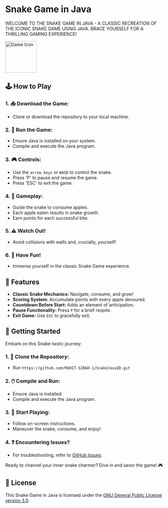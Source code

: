 # Snake Game in Java

WELCOME TO THE SNAKE GAME IN JAVA - A CLASSIC RECREATION OF THE ICONIC SNAKE GAME USING JAVA. BRACE YOURSELF FOR A THRILLING GAMING EXPERIENCE!

<p align="left">
  <img src="https://github.com/ROHIT-SINGH-1/SnakeJava2D/assets/154723612/73b3998c-7a01-4c8b-aa88-7c7c1bcd1552" width="100" height="100" alt="Game Icon">
</p>

## 🕹️ How to Play

### 1. 📥 Download the Game:
   - Clone or download the repository to your local machine.

### 2. 🚀 Run the Game:
   - Ensure Java is installed on your system.
   - Compile and execute the Java program.

### 3. 🎮 Controls:
   - Use the `arrow keys` or `WASD` to control the snake.
   - Press 'P' to pause and resume the game.
   - Press 'ESC' to exit the game.

### 4. 🍎 Gameplay:
   - Guide the snake to consume apples.
   - Each apple eaten results in snake growth.
   - Earn points for each successful bite.

### 5. ⚠️ Watch Out!
   - Avoid collisions with walls and, crucially, yourself!

### 6. 🎉 Have Fun!
   - Immerse yourself in the classic Snake Game experience.

## 🎉 Features

- **Classic Snake Mechanics:** Navigate, consume, and grow!
- **Scoring System:** Accumulate points with every apple devoured.
- **Countdown Before Start:** Adds an element of anticipation.
- **Pause Functionality:** Press `P` for a brief respite.
- **Exit Game:** Use `ESC` to gracefully exit.

## 🚀 Getting Started

Embark on this Snake-tastic journey:

### 1. 🔄 Clone the Repository:
   - Run `https://github.com/ROHIT-SINGH-1/SnakeJava2D.git`

### 2. 🖱️ Compile and Run:
   - Ensure Java is installed.
   - Compile and execute the Java program.

### 3. 🐍 Start Playing:
   - Follow on-screen instructions.
   - Maneuver the snake, consume, and enjoy!

### 4. ❓ Encountering Issues?
   - For troubleshooting, refer to [GitHub Issues](https://github.com/ROHIT-SINGH-1/SnakeJava2D/issues).

Ready to channel your inner snake charmer? Dive in and savor the game! 🎮

## 📄 License

This Snake Game in Java is licensed under the [GNU General Public License version 3.0](LICENSE).

